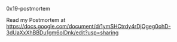 0x19-postmortem

Read my Postmortem at https://docs.google.com/document/d/1ymSHCtrdy4rDjOgeg0ohD-3dUaXxXhBBDu1gm6oIDnk/edit?usp=sharing
